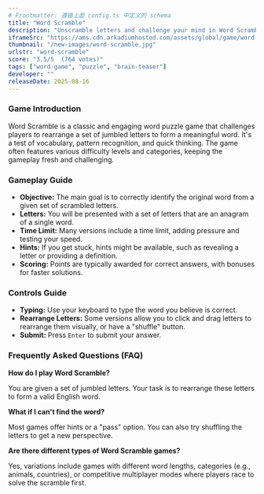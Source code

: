 ```yaml
---
# Frontmatter: 遵循上面 config.ts 中定义的 schema
title: "Word Scramble"
description: "Unscramble letters and challenge your mind in Word Scramble, a classic word puzzle game! Rearrange jumbled letters to form the correct word within a time limit. Test your vocabulary and quick thinking across various levels and categories in this engaging brain-teaser."
iframeSrc: "https://ams.cdn.arkadiumhosted.com/assets/global/game/word-scramble/"
thumbnail: "/new-images/word-scramble.jpg"
urlstr: "word-scramble"
score: "3.5/5  (764 votes)"
tags: ["word-game", "puzzle", "brain-teaser"]
developer: ""
releaseDate: 2025-08-16
---
```


### Game Introduction

Word Scramble is a classic and engaging word puzzle game that challenges players to rearrange a set of jumbled letters to form a meaningful word. It's a test of vocabulary, pattern recognition, and quick thinking. The game often features various difficulty levels and categories, keeping the gameplay fresh and challenging.

### Gameplay Guide

- **Objective:** The main goal is to correctly identify the original word from a given set of scrambled letters.
- **Letters:** You will be presented with a set of letters that are an anagram of a single word.
- **Time Limit:** Many versions include a time limit, adding pressure and testing your speed.
- **Hints:** If you get stuck, hints might be available, such as revealing a letter or providing a definition.
- **Scoring:** Points are typically awarded for correct answers, with bonuses for faster solutions.

### Controls Guide

- **Typing:** Use your keyboard to type the word you believe is correct.
- **Rearrange Letters:** Some versions allow you to click and drag letters to rearrange them visually, or have a "shuffle" button.
- **Submit:** Press `Enter` to submit your answer.

### Frequently Asked Questions (FAQ)

**How do I play Word Scramble?**

You are given a set of jumbled letters. Your task is to rearrange these letters to form a valid English word.

**What if I can't find the word?**

Most games offer hints or a "pass" option. You can also try shuffling the letters to get a new perspective.

**Are there different types of Word Scramble games?**

Yes, variations include games with different word lengths, categories (e.g., animals, countries), or competitive multiplayer modes where players race to solve the scramble first.

